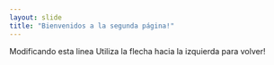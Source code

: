 ```yaml
---
layout: slide
title: "Bienvenidos a la segunda página!"
---
```

Modificando esta linea
Utiliza la flecha hacia la izquierda para volver!
